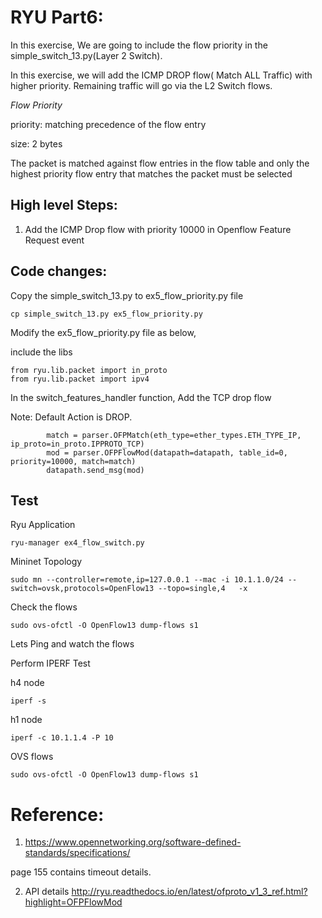 RYU Part6:
=========

In this exercise, We are going to include the flow priority  in  the simple_switch_13.py(Layer 2 Switch). 

In this exercise, we will add the ICMP DROP flow( Match ALL Traffic) with higher priority. Remaining traffic will go via the L2 Switch flows.



*Flow Priority*

priority: matching precedence of the flow entry

size: 2 bytes

The packet is matched against flow entries in the flow table and only the highest priority flow entry that matches the packet must be selected





## High level Steps:

1. Add the ICMP Drop flow with priority 10000 in Openflow Feature Request event


## Code changes:

Copy the simple_switch_13.py to ex5_flow_priority.py file
```
cp simple_switch_13.py ex5_flow_priority.py
```
Modify the ex5_flow_priority.py file as below,


include the libs
```
from ryu.lib.packet import in_proto
from ryu.lib.packet import ipv4
```

In the switch_features_handler function, Add the TCP drop flow

Note: Default Action is DROP. 

```    
        match = parser.OFPMatch(eth_type=ether_types.ETH_TYPE_IP, ip_proto=in_proto.IPPROTO_TCP)
        mod = parser.OFPFlowMod(datapath=datapath, table_id=0, priority=10000, match=match)
        datapath.send_msg(mod)

```


## Test


Ryu Application

```
ryu-manager ex4_flow_switch.py
```

Mininet Topology

```
sudo mn --controller=remote,ip=127.0.0.1 --mac -i 10.1.1.0/24 --switch=ovsk,protocols=OpenFlow13 --topo=single,4   -x
```

Check the flows

```
sudo ovs-ofctl -O OpenFlow13 dump-flows s1
```

Lets Ping and watch the flows


Perform IPERF Test

h4 node
```
iperf -s
```
h1 node
```
iperf -c 10.1.1.4 -P 10
```


OVS flows
```
sudo ovs-ofctl -O OpenFlow13 dump-flows s1
```




# Reference:

1. https://www.opennetworking.org/software-defined-standards/specifications/

page 155 contains timeout details.

2. API details
http://ryu.readthedocs.io/en/latest/ofproto_v1_3_ref.html?highlight=OFPFlowMod
